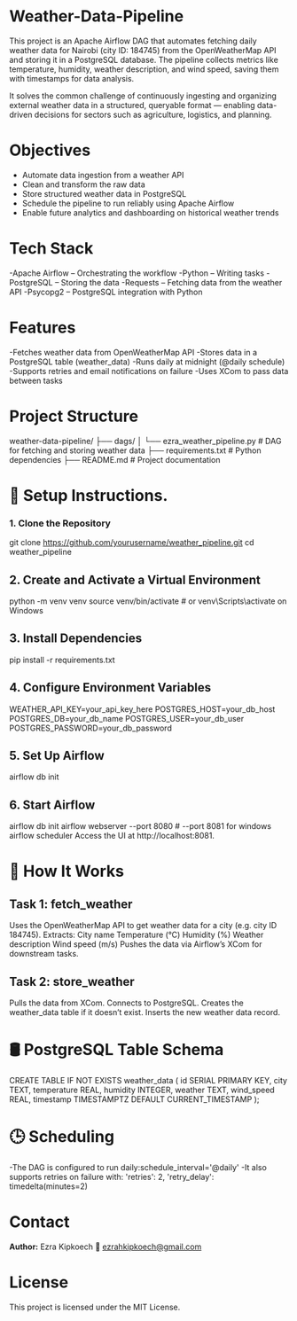 # Weather-Data-Pipeline
This project is an Apache Airflow DAG that automates fetching daily weather data for Nairobi (city ID: 184745) from the OpenWeatherMap API and storing it in a PostgreSQL database. The pipeline collects metrics like temperature, humidity, weather description, and wind speed, saving them with timestamps for data analysis.

It solves the common challenge of continuously ingesting and organizing external weather data in a structured, queryable format — enabling data-driven decisions for sectors such as agriculture, logistics, and planning.

# Objectives

- Automate data ingestion from a weather API
- Clean and transform the raw data
- Store structured weather data in PostgreSQL
- Schedule the pipeline to run reliably using Apache Airflow
- Enable future analytics and dashboarding on historical weather trends

# Tech Stack
-Apache Airflow – Orchestrating the workflow
-Python – Writing tasks
-PostgreSQL – Storing the data
-Requests – Fetching data from the weather API
-Psycopg2 – PostgreSQL integration with Python

# Features
-Fetches weather data from OpenWeatherMap API
-Stores data in a PostgreSQL table (weather_data)
-Runs daily at midnight (@daily schedule)
-Supports retries and email notifications on failure
-Uses XCom to pass data between tasks

# Project Structure
weather-data-pipeline/
├── dags/
│   └── ezra_weather_pipeline.py  # DAG for fetching and storing weather data
├── requirements.txt             # Python dependencies
├── README.md                   # Project documentation


# 🚀 Setup Instructions.
### 1. Clone the Repository
git clone https://github.com/yourusername/weather_pipeline.git
cd weather_pipeline
## 2. Create and Activate a Virtual Environment
python -m venv venv
source venv/bin/activate  # or venv\Scripts\activate on Windows
## 3. Install Dependencies
pip install -r requirements.txt
## 4. Configure Environment Variables 
WEATHER_API_KEY=your_api_key_here
POSTGRES_HOST=your_db_host
POSTGRES_DB=your_db_name
POSTGRES_USER=your_db_user
POSTGRES_PASSWORD=your_db_password
## 5. Set Up Airflow
airflow db init
## 6. Start Airflow
airflow db init
airflow webserver --port 8080 # --port 8081 for windows
airflow scheduler
Access the UI at http://localhost:8081.

# 🧠 How It Works
## Task 1: fetch_weather
Uses the OpenWeatherMap API to get weather data for a city (e.g. city ID 184745).
Extracts:
City name
Temperature (°C)
Humidity (%)
Weather description
Wind speed (m/s)
Pushes the data via Airflow’s XCom for downstream tasks.

## Task 2: store_weather
Pulls the data from XCom.
Connects to PostgreSQL.
Creates the weather_data table if it doesn’t exist.
Inserts the new weather data record.

# 🛢️ PostgreSQL Table Schema
CREATE TABLE IF NOT EXISTS weather_data (
    id SERIAL PRIMARY KEY,
    city TEXT,
    temperature REAL,
    humidity INTEGER,
    weather TEXT,
    wind_speed REAL,
    timestamp TIMESTAMPTZ DEFAULT CURRENT_TIMESTAMP
);

# 🕒 Scheduling
-The DAG is configured to run daily:schedule_interval='@daily'
-It also supports retries on failure with:
'retries': 2,
'retry_delay': timedelta(minutes=2)

#  Contact
**Author:** Ezra Kipkoech
📧 ezrahkipkoech@gmail.com

# License
This project is licensed under the MIT License.














